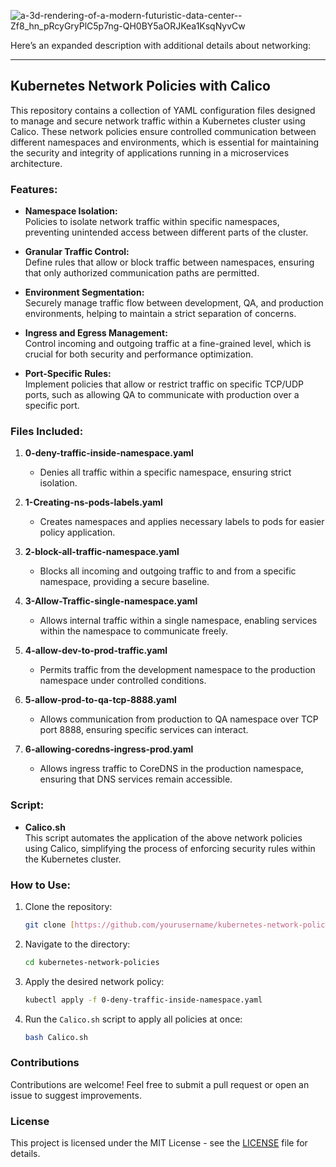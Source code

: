 ![a-3d-rendering-of-a-modern-futuristic-data-center--Zf8_hn_pRcyGryPlC5p7ng-QH0BY5aORJKea1KsqNyvCw](https://github.com/user-attachments/assets/6ea61135-120e-49f8-b5fb-29f52980ff8a)


Here’s an expanded description with additional details about networking:

---

## Kubernetes Network Policies with Calico

This repository contains a collection of YAML configuration files designed to manage and secure network traffic within a Kubernetes cluster using Calico. These network policies ensure controlled communication between different namespaces and environments, which is essential for maintaining the security and integrity of applications running in a microservices architecture.

### Features:

- **Namespace Isolation:**  
  Policies to isolate network traffic within specific namespaces, preventing unintended access between different parts of the cluster.

- **Granular Traffic Control:**  
  Define rules that allow or block traffic between namespaces, ensuring that only authorized communication paths are permitted.

- **Environment Segmentation:**  
  Securely manage traffic flow between development, QA, and production environments, helping to maintain a strict separation of concerns.

- **Ingress and Egress Management:**  
  Control incoming and outgoing traffic at a fine-grained level, which is crucial for both security and performance optimization.

- **Port-Specific Rules:**  
  Implement policies that allow or restrict traffic on specific TCP/UDP ports, such as allowing QA to communicate with production over a specific port.

### Files Included:

1. **0-deny-traffic-inside-namespace.yaml**  
   - Denies all traffic within a specific namespace, ensuring strict isolation.

2. **1-Creating-ns-pods-labels.yaml**  
   - Creates namespaces and applies necessary labels to pods for easier policy application.

3. **2-block-all-traffic-namespace.yaml**  
   - Blocks all incoming and outgoing traffic to and from a specific namespace, providing a secure baseline.

4. **3-Allow-Traffic-single-namespace.yaml**  
   - Allows internal traffic within a single namespace, enabling services within the namespace to communicate freely.

5. **4-allow-dev-to-prod-traffic.yaml**  
   - Permits traffic from the development namespace to the production namespace under controlled conditions.

6. **5-allow-prod-to-qa-tcp-8888.yaml**  
   - Allows communication from production to QA namespace over TCP port 8888, ensuring specific services can interact.

7. **6-allowing-coredns-ingress-prod.yaml**  
   - Allows ingress traffic to CoreDNS in the production namespace, ensuring that DNS services remain accessible.

### Script:

- **Calico.sh**  
  This script automates the application of the above network policies using Calico, simplifying the process of enforcing security rules within the Kubernetes cluster.

### How to Use:

1. Clone the repository:
   ```bash
   git clone [https://github.com/yourusername/kubernetes-network-policies.git](https://github.com/saikiranpi/Mastering-Kubernetes)
   ```

2. Navigate to the directory:
   ```bash
   cd kubernetes-network-policies
   ```

3. Apply the desired network policy:
   ```bash
   kubectl apply -f 0-deny-traffic-inside-namespace.yaml
   ```

4. Run the `Calico.sh` script to apply all policies at once:
   ```bash
   bash Calico.sh
   ```

### Contributions

Contributions are welcome! Feel free to submit a pull request or open an issue to suggest improvements.

### License

This project is licensed under the MIT License - see the [LICENSE](LICENSE) file for details.


